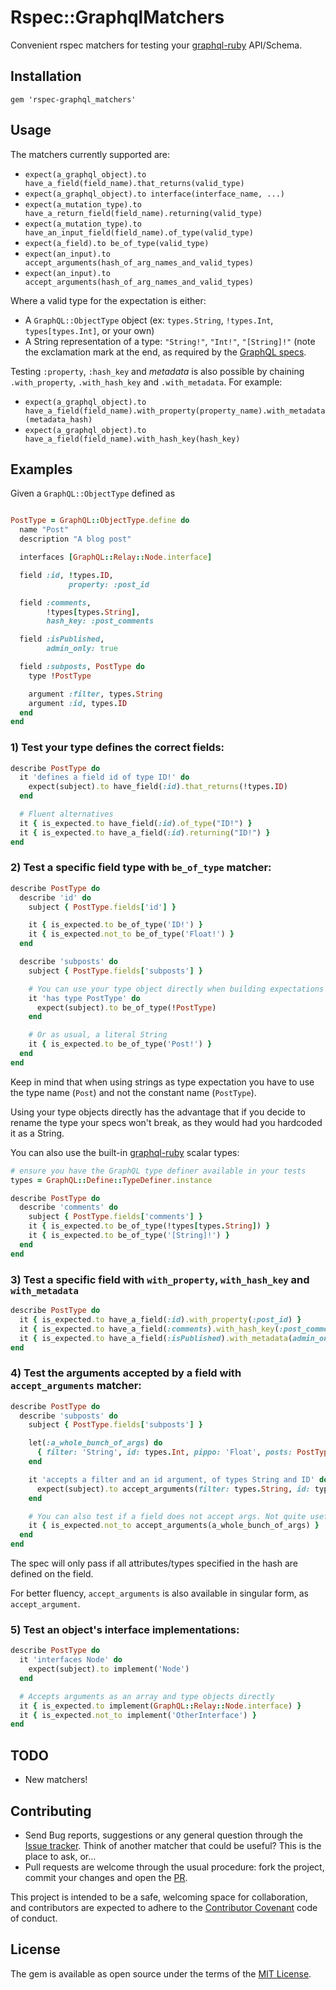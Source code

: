 # Rspec::GraphqlMatchers

Convenient rspec matchers for testing your [graphql-ruby](https://github.com/rmosolgo/graphql-ruby) API/Schema.

## Installation

```
gem 'rspec-graphql_matchers'
```

## Usage

The matchers currently supported are:
   - `expect(a_graphql_object).to have_a_field(field_name).that_returns(valid_type)`
   - `expect(a_graphql_object).to interface(interface_name, ...)`
   - `expect(a_mutation_type).to have_a_return_field(field_name).returning(valid_type)`
   - `expect(a_mutation_type).to have_an_input_field(field_name).of_type(valid_type)`
   - `expect(a_field).to be_of_type(valid_type)`
   - `expect(an_input).to accept_arguments(hash_of_arg_names_and_valid_types)`
   - `expect(an_input).to accept_arguments(hash_of_arg_names_and_valid_types)`

Where a valid type for the expectation is either:
   - A `GraphQL::ObjectType` object (ex: `types.String`, `!types.Int`, `types[types.Int]`, or your own)
   - A String representation of a type: `"String!"`, `"Int!"`, `"[String]!"`
   (note the exclamation mark at the end, as required by the [GraphQL specs](http://graphql.org/).

Testing `:property`, `:hash_key` and *metadata* is also possible by chaining `.with_property`, `.with_hash_key` and `.with_metadata`. For example:

  - `expect(a_graphql_object).to have_a_field(field_name).with_property(property_name).with_metadata(metadata_hash)`
  - `expect(a_graphql_object).to have_a_field(field_name).with_hash_key(hash_key)`

## Examples

Given a `GraphQL::ObjectType` defined as

```ruby

PostType = GraphQL::ObjectType.define do
  name "Post"
  description "A blog post"

  interfaces [GraphQL::Relay::Node.interface]

  field :id, !types.ID,
             property: :post_id

  field :comments,
        !types[types.String],
        hash_key: :post_comments

  field :isPublished,
        admin_only: true

  field :subposts, PostType do
    type !PostType

    argument :filter, types.String
    argument :id, types.ID
  end
end
```

### 1) Test your type defines the correct fields:

```ruby
describe PostType do
  it 'defines a field id of type ID!' do
    expect(subject).to have_field(:id).that_returns(!types.ID)
  end

  # Fluent alternatives
  it { is_expected.to have_field(:id).of_type("ID!") }
  it { is_expected.to have_a_field(:id).returning("ID!") }
end
```
### 2) Test a specific field type with `be_of_type` matcher:

```ruby
describe PostType do
  describe 'id' do
    subject { PostType.fields['id'] }

    it { is_expected.to be_of_type('ID!') }
    it { is_expected.not_to be_of_type('Float!') }
  end

  describe 'subposts' do
    subject { PostType.fields['subposts'] }

    # You can use your type object directly when building expectations
    it 'has type PostType' do
      expect(subject).to be_of_type(!PostType)
    end

    # Or as usual, a literal String
    it { is_expected.to be_of_type('Post!') }
  end
end
```

Keep in mind that when using strings as type expectation you have to use the
type name (`Post`) and not the constant name (`PostType`).

Using your type objects directly has the advantage that if you
decide to rename the type your specs won't break, as they would had you
hardcoded it as a String.

You can also use the built-in [graphql-ruby](https://github.com/rmosolgo/graphql-ruby) scalar types:

```ruby
# ensure you have the GraphQL type definer available in your tests
types = GraphQL::Define::TypeDefiner.instance

describe PostType do
  describe 'comments' do
    subject { PostType.fields['comments'] }
    it { is_expected.to be_of_type(!types[types.String]) }
    it { is_expected.to be_of_type('[String]!') }
  end
end
```

### 3) Test a specific field with `with_property`, `with_hash_key` and `with_metadata`

```ruby
describe PostType do
  it { is_expected.to have_a_field(:id).with_property(:post_id) }
  it { is_expected.to have_a_field(:comments).with_hash_key(:post_comments) }
  it { is_expected.to have_a_field(:isPublished).with_metadata(admin_only: true) }
end
```

### 4) Test the arguments accepted by a field with `accept_arguments` matcher:

```ruby
describe PostType do
  describe 'subposts' do
    subject { PostType.fields['subposts'] }

    let(:a_whole_bunch_of_args) do
      { filter: 'String', id: types.Int, pippo: 'Float', posts: PostType }
    end

    it 'accepts a filter and an id argument, of types String and ID' do
      expect(subject).to accept_arguments(filter: types.String, id: types.ID)
    end

    # You can also test if a field does not accept args. Not quite useful :D.
    it { is_expected.not_to accept_arguments(a_whole_bunch_of_args) }
  end
end
```

The spec will only pass if all attributes/types specified in the hash are
defined on the field.

For better fluency, `accept_arguments` is also available in singular form, as
`accept_argument`.

### 5) Test an object's interface implementations:

```ruby
describe PostType do
  it 'interfaces Node' do
    expect(subject).to implement('Node')
  end

  # Accepts arguments as an array and type objects directly
  it { is_expected.to implement(GraphQL::Relay::Node.interface) }
  it { is_expected.not_to implement('OtherInterface') }
end
```

## TODO

  - New matchers!

## Contributing

  - Send Bug reports, suggestions or any general
    question through the [Issue tracker](https://github.com/khamusa/rspec-graphql_matchers/issues).
    Think of another matcher that could be useful? This is the place to ask, or...
  - Pull requests are welcome through the usual procedure: fork the project,
    commit your changes and open the [PR](https://github.com/khamusa/rspec-graphql_matchers/pulls).

This project is intended to be a safe, welcoming space for collaboration, and
contributors are expected to adhere to the
[Contributor Covenant](http://contributor-covenant.org) code of conduct.

## License

The gem is available as open source under the terms of the
[MIT License](http://opensource.org/licenses/MIT).
